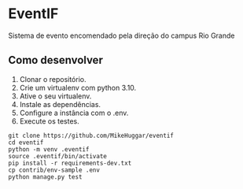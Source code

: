 # EventIF

Sistema de evento encomendado pela direção do campus Rio Grande

## Como desenvolver

1. Clonar o repositório.
2. Crie um virtualenv com python 3.10.
3. Ative o seu virtualenv.
4. Instale as dependências.
5. Configure a instância com o .env.
6. Execute os testes.

```console
git clone https://github.com/MikeHuggar/eventif
cd eventif
python -m venv .eventif
source .eventif/bin/activate
pip install -r requirements-dev.txt
cp contrib/env-sample .env
python manage.py test
```